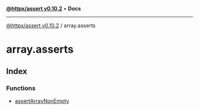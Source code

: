 [**@httpx/assert v0.10.2**](../README.md) • **Docs**

***

[@httpx/assert v0.10.2](../README.md) / array.asserts

# array.asserts

## Index

### Functions

- [assertArrayNonEmpty](functions/assertArrayNonEmpty.md)
